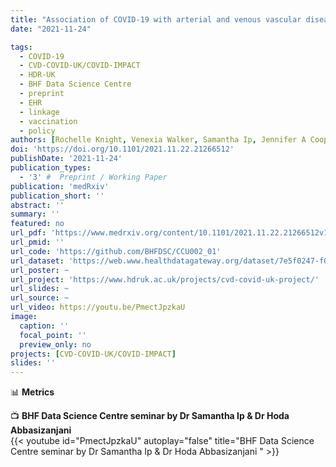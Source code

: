 ```yaml
---
title: "Association of COVID-19 with arterial and venous vascular diseases: a population-wide cohort study of 48 million adults in England and Wales"
date: "2021-11-24"

tags:
  - COVID-19
  - CVD-COVID-UK/COVID-IMPACT
  - HDR-UK
  - BHF Data Science Centre
  - preprint
  - EHR
  - linkage
  - vaccination
  - policy
authors: [Rochelle Knight, Venexia Walker, Samantha Ip, Jennifer A Cooper, Thomas Bolton, Spencer Keene, Rachel Denholm, Ashley Akbari, Hoda Abbasizanjani, Fatemeh Torabi, Efosa Omigie, Sam Hollings, Teri-Louise North, Renin Toms, Emanuele Di Angelantonio, Spiros Denaxas, Johan H Thygesen, Christopher Tomlinson, Ben Bray, Craig J Smith, Mark Barber, George Davey Smith, Nishi Chaturvedi, Cathie Sudlow, William N Whiteley, Angela Wood, Jonathan A C Sterne, CVD-COVID-UK/COVID-IMPACT consortium, Longitudinal Health and Wellbeing COVID-19 National Core Study]
doi: 'https://doi.org/10.1101/2021.11.22.21266512'
publishDate: '2021-11-24'
publication_types:
  - '3' #  Preprint / Working Paper
publication: 'medRxiv'
publication_short: ''
abstract: ''
summary: ''
featured: no
url_pdf: 'https://www.medrxiv.org/content/10.1101/2021.11.22.21266512v1.full.pdf'
url_pmid: ''
url_code: 'https://github.com/BHFDSC/CCU002_01'
url_dataset: 'https://web.www.healthdatagateway.org/dataset/7e5f0247-f033-4f98-aed3-3d7422b9dc6d'
url_poster: ~
url_project: 'https://www.hdruk.ac.uk/projects/cvd-covid-uk-project/'
url_slides: ~
url_source: ~
url_video: https://youtu.be/PmectJpzkaU
image:
  caption: ''
  focal_point: ''
  preview_only: no
projects: [CVD-COVID-UK/COVID-IMPACT]
slides: ''
---
```


📊 **Metrics**
<script type="text/javascript" src="//cdn.plu.mx/widget-details.js"></script>
<a href="https://plu.mx/plum/a/?doi=10.1101/2021.11.22.21266512" class="plumx-details" data-site="plum" data-hide-when-empty="true"></a>

<script type='text/javascript' src='https://d1bxh8uas1mnw7.cloudfront.net/assets/embed.js'></script>
<div data-badge-details="right" data-badge-type="medium-donut" data-doi="10.1101/2021.11.22.21266512" data-hide-no-mentions="true" class="altmetric-embed"></div>

<span class="__dimensions_badge_embed__" data-doi="10.1101/2021.11.22.21266512" data-hide-zero-citations="true" data-legend="always"></span><script async src="https://badge.dimensions.ai/badge.js" charset="utf-8"></script>
  
📺 **BHF Data Science Centre seminar by Dr Samantha Ip & Dr Hoda Abbasizanjani**    
{{< youtube id="PmectJpzkaU" autoplay="false" title="BHF Data Science Centre seminar by Dr Samantha Ip & Dr Hoda Abbasizanjani " >}}